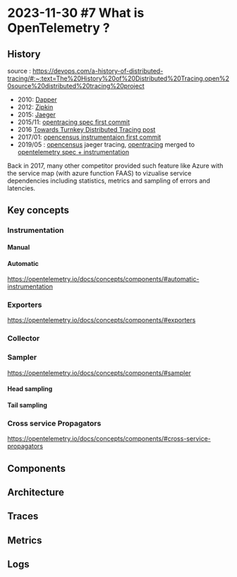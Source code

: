 # 2023-11-30 #7 What is OpenTelemetry ?

## History
source : https://devops.com/a-history-of-distributed-tracing/#:~:text=The%20History%20of%20Distributed%20Tracing,open%20source%20distributed%20tracing%20project

- 2010: [Dapper](https://research.google/pubs/pub36356/)
- 2012: [Zipkin](https://www.uber.com/en-FR/blog/distributed-tracing/)
- 2015: [Jaeger](https://www.jaegertracing.io/)
- 2015/11: [opentracing spec first commit](https://github.com/opentracing/opentracing-go/commit/eab1a36e622e49f29d348dc39bc03730ae228b72)
- 2016 [Towards Turnkey Distributed Tracing post](https://medium.com/opentracing/towards-turnkey-distributed-tracing-5f4297d1736)
- 2017/01: [opencensus instrumentaion first commit](https://github.com/census-instrumentation/opencensus-go/commit/304ea252d1c39e8aecc84d1bb608c806ff25bfb3)
- 2019/05 : [opencensus](https://opencensus.io/) jaeger tracing, [opentracing](https://github.com/opentracing/opentracing-go) merged to [opentelemetry spec + instrumentation](https://github.com/open-telemetry/opentelemetry-java/pull/244)

Back in 2017, many other competitor provided such feature like Azure with the service map (with azure function FAAS) to vizualise service dependencies including statistics, metrics and sampling of errors and latencies.

## Key concepts

### Instrumentation
#### Manual
#### Automatic
https://opentelemetry.io/docs/concepts/components/#automatic-instrumentation

### Exporters
https://opentelemetry.io/docs/concepts/components/#exporters

### Collector

### Sampler
https://opentelemetry.io/docs/concepts/components/#sampler
#### Head sampling
#### Tail sampling

### Cross service Propagators
https://opentelemetry.io/docs/concepts/components/#cross-service-propagators

## Components



## Architecture

## Traces

## Metrics

## Logs